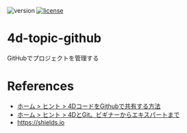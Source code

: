 [repository-name]: 4d-topic-github
[account-name]: miyako

[v20-rgb]: E23089
[v19-rgb]: 5682DF
[v18-rgb]: EB8E5F
[v17-rgb]: 3E8B93
[v16-rgb]: 8331AE
[v15-rgb]: D74635

![version](https://img.shields.io/badge/version-20%2B-E23089)
[![license](https://img.shields.io/github/license/[account-name]/[repository-name])](LICENSE)

# 4d-topic-github
GitHubでプロジェクトを管理する

# References

* [ホーム > ヒント > 4DコードをGithubで共有する方法](https://blog.4d.com/ja/how-to-share-your-4d-code-via-github/)
* [ホーム > ヒント > 4DとGit。ビギナーからエキスパートまで](https://blog.4d.com/ja/4d-and-git-from-beginner-to-expert/)
* https://shields.io
